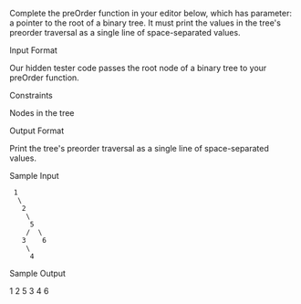 Complete the preOrder function in your editor below, which has parameter: a pointer to the root of a binary tree. It must print the values in the tree's preorder traversal as a single line of space-separated values.

Input Format

Our hidden tester code passes the root node of a binary tree to your preOrder function.

Constraints

Nodes in the tree

Output Format

Print the tree's preorder traversal as a single line of space-separated values.

Sample Input

     1
      \
       2
        \
         5
        /  \
       3    6
        \
         4

Sample Output

1 2 5 3 4 6
